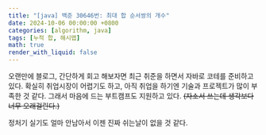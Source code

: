 ```yaml
---
title: "[java] 백준 30646번: 최대 합 순서쌍의 개수"
date: 2024-10-06 00:00:00 +0800
categories: [algorithm, java]
tags: [누적 합, 해시맵]
math: true
render_with_liquid: false
---
```


오랜만에 블로그, 간단하게 회고 해보자면 최근 취준을 하면서 자바로 코테를 준비하고 있다. 확실히 취업시장이 어렵기도 하고, 아직 취업을 하기엔 기술과 프로젝트가 많이 부족한 것 같다. 그래서 마음에 드는 부트캠프도 지원하고 있다. ~~(자소서 쓰는데 생각보다 너무 오래걸린다.)~~

정처기 실기도 얼마 안남아서 이젠 진짜 쉬는날이 없을 것 같다.